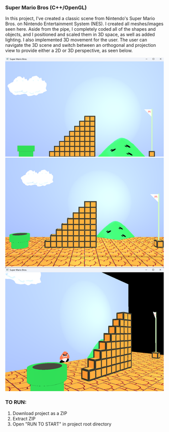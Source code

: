 ### Super Mario Bros (C++/OpenGL)
In this project, I've created a classic scene from Nintendo's Super Mario Bros. on Nintendo Entertainment System (NES). I created all meshes/images seen here. Aside from the pipe, I completely coded all of the shapes and objects, and I positioned and scaled them in 3D space, as well as added lighting. I also implemented 3D movement for the user. The user can navigate the 3D scene and switch between an orthogonal and projection view to provide either a 2D or 3D perspective, as seen below.

![Super Mario Bros](images/mario3.png)
![Super Mario Bros](images/mario1.png)
![Super Mario Bros](images/mario2.png)

### TO RUN:
1.	Download project as a ZIP
2.	Extract ZIP
3.	Open "RUN TO START" in project root directory
